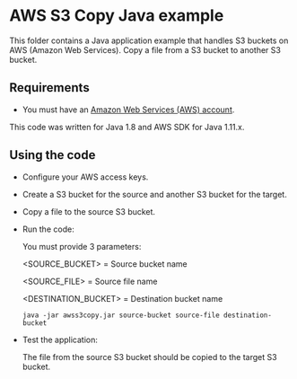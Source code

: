 # AWS S3 Copy Java example

This folder contains a Java application example that handles S3 buckets on AWS (Amazon Web Services).
Copy a file from a S3 bucket to another S3 bucket.




## Requirements

* You must have an [Amazon Web Services (AWS) account](http://aws.amazon.com/).

This code was written for Java 1.8 and AWS SDK for Java 1.11.x.




## Using the code

* Configure your AWS access keys.

* Create a S3 bucket for the source and another S3 bucket for the target.

* Copy a file to the source S3 bucket.

* Run the code:

  You must provide 3 parameters:
  
  <SOURCE_BUCKET>      = Source bucket name

  <SOURCE_FILE>        = Source file name
  
  <DESTINATION_BUCKET> = Destination bucket name

  ```
  java -jar awss3copy.jar source-bucket source-file destination-bucket
  ```

* Test the application:

  The file from the source S3 bucket should be copied to the target S3 bucket.
